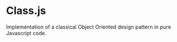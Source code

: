 Class.js
========

Implementation of a classical Object Oriented design pattern in pure Javascript code.
